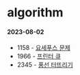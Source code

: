 # algorithm

#### 2023-08-02
- 1158 - [요세푸스 문제](https://www.acmicpc.net/problem/1158)
- 1966 - [프린터 큐](https://www.acmicpc.net/problem/1966)
- 2345 - [풍선 터뜨리기](https://www.acmicpc.net/problem/2346)
